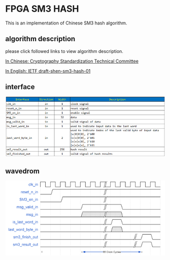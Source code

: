 # FPGA SM3 HASH

This is an implementation of Chinese SM3 hash algorithm.

## algorithm description

please click followed links to view algorithm description.

[In Chinese: Cryptography Standardization Technical Committee](http://www.gmbz.org.cn/main/viewfile/20180108023812835219.html)

[In English: IETF draft-shen-sm3-hash-01](https://tools.ietf.org/html/draft-shen-sm3-hash-01)


## interface
![interface](doc/interface.png)

## wavedrom
![WAVE](doc/wave.png)

